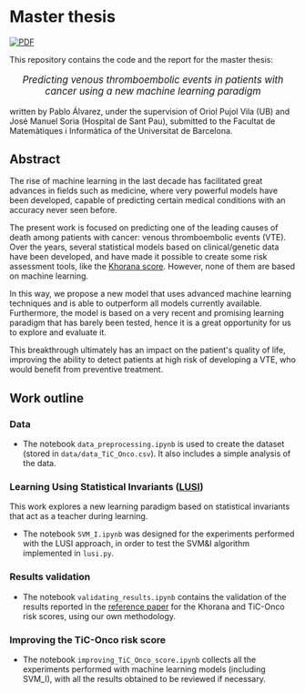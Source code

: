 # Master thesis

[![PDF](https://img.shields.io/badge/PDF-latest-blue.svg?style=flat)](https://github.com/pabloac31/TFM/report.pdf)

This repository contains the code and the report for the master thesis:

<p align="center" style="font-size:larger;">
<i>Predicting venous thromboembolic events in patients with cancer using a new machine learning paradigm</i>
</p>

written by Pablo Álvarez, under the supervision of Oriol Pujol Vila (UB) and José Manuel Soria (Hospital de Sant Pau), submitted to the Facultat de Matemàtiques i Informàtica of the Universitat de Barcelona.

## Abstract
The rise of machine learning in the last decade has facilitated great advances in fields such as medicine, where very powerful models have been developed, capable of predicting certain medical conditions with an accuracy never seen before.

The present work is focused on predicting one of the leading causes of death among patients with cancer: venous thromboembolic events (VTE). Over the years, several statistical models based on clinical/genetic data have been developed, and have made it possible to create some risk assessment tools, like the [Khorana score](https://pubmed.ncbi.nlm.nih.gov/18216292/). However, none of them are based on machine learning. 

In this way, we propose a new model that uses advanced machine learning techniques and is able to outperform all models currently available. Furthermore, the model is based on a very recent and promising learning paradigm that has barely been tested, hence it is a great opportunity for us to explore and evaluate it. 

This breakthrough ultimately has an impact on the patient's quality of life, improving the ability to detect patients at high risk of developing a VTE, who would benefit from preventive treatment.

## Work outline

### Data
- The notebook ```data_preprocessing.ipynb``` is used to create the dataset (stored in  ```data/data_TiC_Onco.csv```). It also includes a simple analysis of the data.

### Learning Using Statistical Invariants ([LUSI](https://link.springer.com/article/10.1007/s10994-018-5742-0))
This work explores a new learning paradigm based on statistical invariants that act as a teacher during learning.
- The notebook ```SVM_I.ipynb``` was designed for the experiments performed with the LUSI approach, in order to test the SVM&I algorithm implemented in ```lusi.py```.

### Results validation
- The notebook ```validating_results.ipynb``` contains the validation of the results reported in the [reference paper](https://pubmed.ncbi.nlm.nih.gov/29588512/) for the Khorana and TiC-Onco risk scores, using our own methodology.

### Improving the TiC-Onco risk score
- The notebook ```improving_TiC_Onco_score.ipynb``` collects all the experiments performed with machine learning models (including SVM_I), with all the results obtained to be reviewed if necessary.
